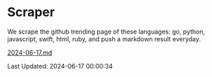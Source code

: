 # Scraper

We scrape the github trending page of these languages: go, python, javascript, swift, html, ruby, and push a markdown result everyday.

[2024-06-17.md](https://github.com/henson/Scraper/blob/master/2024-06-17.md)

Last Updated: 2024-06-17 00:00:34